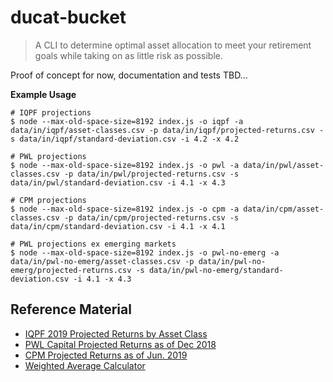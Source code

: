 # ducat-bucket

> A CLI to determine optimal asset allocation to meet your retirement goals while taking on as little risk as possible.

Proof of concept for now, documentation and tests TBD...

**Example Usage**

```shell
# IQPF projections
$ node --max-old-space-size=8192 index.js -o iqpf -a data/in/iqpf/asset-classes.csv -p data/in/iqpf/projected-returns.csv -s data/in/iqpf/standard-deviation.csv -i 4.2 -x 4.2

# PWL projections
$ node --max-old-space-size=8192 index.js -o pwl -a data/in/pwl/asset-classes.csv -p data/in/pwl/projected-returns.csv -s data/in/pwl/standard-deviation.csv -i 4.1 -x 4.3

# CPM projections
$ node --max-old-space-size=8192 index.js -o cpm -a data/in/cpm/asset-classes.csv -p data/in/cpm/projected-returns.csv -s data/in/cpm/standard-deviation.csv -i 4.1 -x 4.1

# PWL projections ex emerging markets
$ node --max-old-space-size=8192 index.js -o pwl-no-emerg -a data/in/pwl-no-emerg/asset-classes.csv -p data/in/pwl-no-emerg/projected-returns.csv -s data/in/pwl-no-emerg/standard-deviation.csv -i 4.1 -x 4.3
```

## Reference Material

* [IQPF 2019 Projected Returns by Asset Class](https://www.iqpf.org/en/Account/news/news/2019/04/30/default-calendar/2019-projection-assumption-guidelines)
* [PWL Capital Projected Returns as of Dec 2018](https://www.pwlcapital.com/wp-content/uploads/2019/03/PWL-WP-Kerzerho-Bortolotti-Great-Expectations-2019.pdf)
* [CPM Projected Returns as of Jun. 2019](https://www.canadianportfoliomanagerblog.com/ask-bender-expected-returns-for-the-vanguard-asset-allocation-etfs/)
* [Weighted Average Calculator](https://financeformulas.net/Weighted_Average.html)

